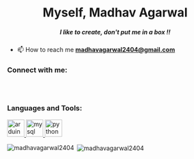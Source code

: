 <h1 align="center">Myself, Madhav Agarwal</h1>
<h5 align="center">I like to create, don't put me in a box !!</h5>

- 📫 How to reach me **madhavagarwal2404@gmail.com**

<h3 align="left">Connect with me:</h3>
<p align="left">
<a href="https://instagram.com/madhav_dob" target="blank"><img align="center" src="data:image/gif;base64,R0lGODlhAQABAIAAAP///////yH5BAEKAAEALAAAAAABAAEAAAICTAEAOw==" alt="madhav_dob" height="30" width="40" /></a>
</p>

<h3 align="left">Languages and Tools:</h3>
<p align="left"> <a href="https://www.arduino.cc/" target="_blank" rel="noreferrer"> <img src="https://cdn.worldvectorlogo.com/logos/arduino-1.svg" alt="arduino" width="40" height="40"/> </a> <a href="https://www.mysql.com/" target="_blank" rel="noreferrer"> <img src="[https://raw.githubusercontent.com/devicons/devicon/master/icons/mysql/mysql-original-wordmark.svg](https://www.google.com/url?sa=i&url=https%3A%2F%2Fwww.freepnglogos.com%2Fpics%2Flogo-mysql&psig=AOvVaw0iqAMQrbKuHUw5W8xmLrPB&ust=1670934486147000&source=images&cd=vfe&ved=0CBAQjRxqFwoTCIDLwLTA8_sCFQAAAAAdAAAAABAE)" alt="mysql" width="40" height="40"/> </a> <a href="https://www.python.org" target="_blank" rel="noreferrer"> <img src="https://upload.wikimedia.org/wikipedia/commons/thumb/c/c3/Python-logo-notext.svg/1869px-Python-logo-notext.svg.png" alt="python" width="40" height="40"/> </a> </p>

<p><img align="left" src="https://github-readme-stats.vercel.app/api/top-langs?username=madhavagarwal2404&show_icons=true&locale=en&layout=compact" alt="madhavagarwal2404" /></p>

<p>&nbsp;<img align="center" src="https://github-readme-stats.vercel.app/api?username=madhavagarwal2404&show_icons=true&locale=en" alt="madhavagarwal2404" /></p>
